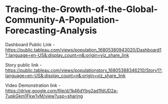 # Tracing-the-Growth-of-the-Global-Community-A-Population-Forecasting-Analysis

Dashboard Public Link - https://public.tableau.com/views/population_16805380943020/Dashboard1?:language=en-US&:display_count=n&:origin=viz_share_link

Story public link - https://public.tableau.com/views/populationstory_16805388346210/Story1?:language=en-US&:display_count=n&:origin=viz_share_link

Video Demonstration link - https://drive.google.com/file/d/1k46dYbg2ad1fdUD2a-7upkGkm1Fkw1yM/view?usp=sharing
